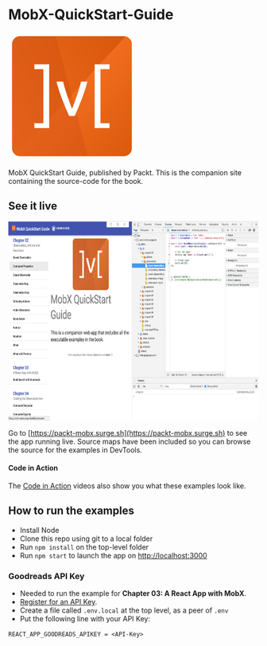 # MobX-QuickStart-Guide

<img src="./src/core/mobx.png" height="256">

MobX QuickStart Guide, published by Packt. This is the companion site containing the source-code
for the book.

## See it live

<a href="https://packt-mobx.surge.sh"><img src="./src/core/app.png" height="400"></a>

Go to [https://packt-mobx.surge.sh](https://packt-mobx.surge.sh) to see the app running live. Source maps have been included so you can browse
the source for the examples in DevTools.

#### Code in Action
The [Code in Action](https://www.youtube.com/watch?v=16QQLes3LH0&list=PLTgRMOcmRb3MRIt2_4D8KWkunuJsEnCY5) videos 
also show you what these examples look like.

## How to run the examples

-   Install Node
-   Clone this repo using git to a local folder
-   Run `npm install` on the top-level folder
-   Run `npm start` to launch the app on [http://localhost:3000](http://localhost:3000)

### Goodreads API Key

-   Needed to run the example for **Chapter 03: A React App with MobX**.
-   [Register for an API Key](https://www.goodreads.com/api/keys).
-   Create a file called `.env.local` at the top level, as a peer of `.env`
-   Put the following line with your API Key:

```text
REACT_APP_GOODREADS_APIKEY = <API-Key>
```
